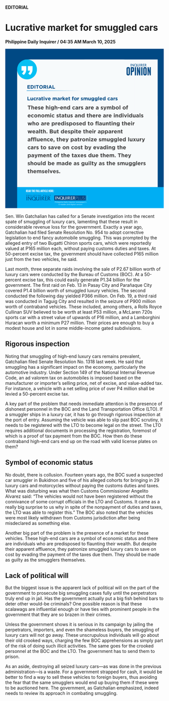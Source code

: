 **EDITORIAL**

# Lucrative market for smuggled cars

****Philippine Daily Inquirer / 04:35 AM March 10, 2025****

![Image](https://raw.githubusercontent.com/github-jl14/scrapy_api/refs/heads/main/images/editorial03102025.png)

Sen. Win Gatchalian has called for a Senate investigation into the recent spate of smuggling of luxury cars, lamenting that these result in considerable revenue loss for the government. Exactly a year ago, Gatchalian had filed Senate Resolution No. 954 to adopt corrective legislation to end fancy automobile smuggling. This was prompted by the alleged entry of two Bugatti Chiron sports cars, which were reportedly valued at P165 million each, without paying customs duties and taxes. At 50-percent excise tax, the government should have collected P165 million just from the two vehicles, he said.

Last month, three separate raids involving the sale of P2.67 billion worth of luxury cars were conducted by the Bureau of Customs (BOC). At a 50-percent excise tax, this could easily generate P1.34 billion for the government. The first raid on Feb. 13 in Pasay City and Parañaque City covered P1.4 billion worth of smuggled luxury vehicles. The second conducted the following day yielded P366 million. On Feb. 19, a third raid was conducted in Taguig City and resulted in the seizure of P900 million worth of contraband vehicles. These included, among others, a Rolls Royce Cullinan SUV believed to be worth at least P53 million, a McLaren 720s sports car with a street value of upwards of P16 million, and a Lamborghini Huracan worth a minimum P27 million. Their prices are enough to buy a modest house and lot in some middle-income gated subdivisions.

## Rigorous inspection

Noting that smuggling of high-end luxury cars remains prevalent, Gatchalian filed Senate Resolution No. 1318 last week. He said that smuggling has a significant impact on the economy, particularly the automotive industry. Under Section 149 of the National Internal Revenue Code, an ad valorem tax on automobiles is imposed based on the manufacturer or importer’s selling price, net of excise, and value-added tax. For instance, a vehicle with a net selling price of over P4 million shall be levied a 50-percent excise tax.

A key part of the problem that needs immediate attention is the presence of dishonest personnel in the BOC and the Land Transportation Office (LTO). If a smuggler ships in a luxury car, it has to go through rigorous inspection at the port of entry. Assuming the vehicle was able to slip past BOC scrutiny, it needs to be registered with the LTO to become legal on the street. The LTO requires additional documents in processing the registration, foremost of which is a proof of tax payment from the BOC. How then do these contraband high-end cars end up on the road with valid license plates on them?

## Symbol of economic status

No doubt, there is collusion. Fourteen years ago, the BOC sued a suspected car smuggler in Bukidnon and five of his alleged cohorts for bringing in 29 luxury cars and motorcycles without paying the customs duties and taxes. What was disturbing was what then Customs Commissioner Angelito Alvarez said: “The vehicles would not have been registered without the connivance of some corrupt officials in the LTO and Customs. It came as a really big surprise to us why in spite of the nonpayment of duties and taxes, the LTO was able to register this.” The BOC also noted that the vehicles were most likely withdrawn from Customs jurisdiction after being misdeclared as something else.

Another big part of the problem is the presence of a market for these vehicles. These high-end cars are a symbol of economic status and there are individuals who are predisposed to flaunting their wealth. But despite their apparent affluence, they patronize smuggled luxury cars to save on cost by evading the payment of the taxes due them. They should be made as guilty as the smugglers themselves.

## Lack of political will

But the biggest issue is the apparent lack of political will on the part of the government to prosecute big smuggling cases fully until the perpetrators truly end up in jail. Has the government actually put a big fish behind bars to deter other would-be criminals? One possible reason is that these scalawags are influential enough or have ties with prominent people in the government that they are so brazen in their crimes.

Unless the government shows it is serious in its campaign by jailing the perpetrators, importers, and even the shameless buyers, the smuggling of luxury cars will not go away. These unscrupulous individuals will go about their old crooked ways, charging the few BOC apprehensions as simply part of the risk of doing such illicit activities. The same goes for the crooked personnel at the BOC and the LTO. The government has to send them to prison.

As an aside, destroying all seized luxury cars—as was done in the previous administration—is a waste. For a government strapped for cash, it would be better to find a way to sell these vehicles to foreign buyers, thus avoiding the fear that the same smugglers would end up buying them if these were to be auctioned here. The government, as Gatchalian emphasized, indeed needs to review its approach in combating smuggling.